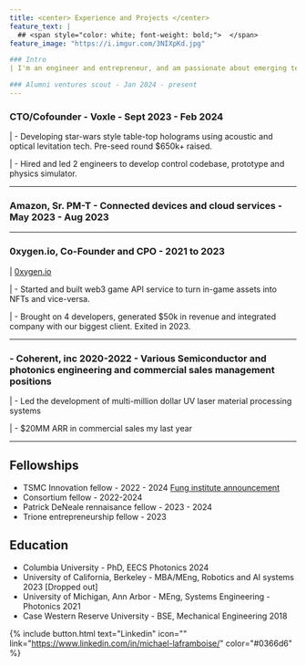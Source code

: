 ```yaml
---
title: <center> Experience and Projects </center>
feature_text: |
  ## <span style="color: white; font-weight: bold;">  </span>
feature_image: "https://i.imgur.com/3NIXpKd.jpg"

### Intro
| I'm an engineer and entrepreneur, and am passionate about emerging technologies and their commercialization. My technical interests span mechanics, electronics, and CS. I've worked in several research engineering, sales, and PM positions in the automotive and semiconductor photonics industries and have founded two startups.

### Alumni ventures scout - Jan 2024 - present
---
```

### CTO/Cofounder - Voxle - Sept 2023 - Feb 2024
|   - Developing star-wars style table-top holograms using acoustic and optical levitation tech. Pre-seed round $650k+ raised.

|   - Hired and led 2 engineers to develop control codebase, prototype and physics simulator.

---
### Amazon, Sr. PM-T - Connected devices and cloud services - May 2023 - Aug 2023
---
### 0xygen.io, Co-Founder and CPO - 2021 to 2023
|   [0xygen.io](https://www.0xygen.io/)


|   - Started and built web3 game API service to turn in-game assets into NFTs and vice-versa.


|   - Brought on 4 developers, generated $50k in revenue and integrated company with our biggest client. Exited in 2023.

---
### - Coherent, inc 2020-2022 - Various Semiconductor and photonics engineering and commercial sales management positions

|   - Led the development of multi-million dollar UV laser material processing systems

|   - $20MM ARR in commercial sales my last year 

---
## Fellowships
- TSMC Innovation fellow - 2022 - 2024 [Fung institute announcement](https://funginstitute.berkeley.edu/news/2023-mba-meng-taiwan-semiconductor-manufacturing-fellowship/)
- Consortium fellow - 2022-2024
- Patrick DeNeale rennaisance fellow - 2023 - 2024
- Trione entrepreneurship fellow - 2023

## Education
- Columbia University - PhD, EECS Photonics 2024
- University of California, Berkeley - MBA/MEng, Robotics and AI systems 2023 [Dropped out]
- University of Michigan, Ann Arbor - MEng, Systems Engineering - Photonics 2021
- Case Western Reserve University - BSE, Mechanical Engineering 2018





{% include button.html text="Linkedin" icon="" link="https://www.linkedin.com/in/michael-laframboise/" color="#0366d6" %} 



